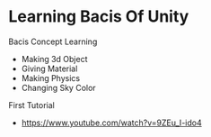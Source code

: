 # Learning Bacis Of Unity

Bacis Concept Learning
- Making 3d Object
- Giving Material
- Making Physics
- Changing Sky Color

First Tutorial
- https://www.youtube.com/watch?v=9ZEu_I-ido4